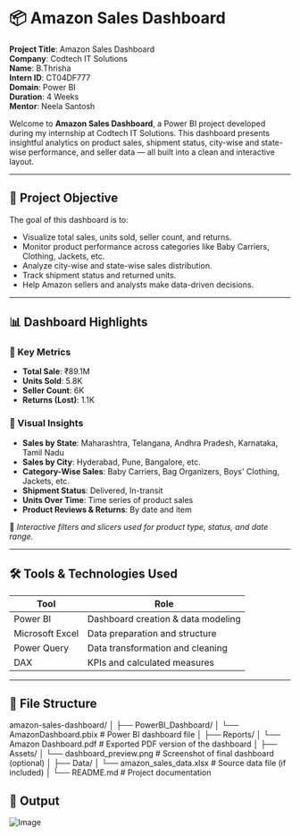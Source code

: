 # 📦 Amazon Sales Dashboard

**Project Title**: Amazon Sales Dashboard  
**Company**: Codtech IT Solutions  
**Name**: B.Thrisha  
**Intern ID**: CT04DF777  
**Domain**: Power BI  
**Duration**: 4 Weeks  
**Mentor**: Neela Santosh  

Welcome to **Amazon Sales Dashboard**, a Power BI project developed during my internship at Codtech IT Solutions. This dashboard presents insightful analytics on product sales, shipment status, city-wise and state-wise performance, and seller data — all built into a clean and interactive layout.

---

## 📌 Project Objective

The goal of this dashboard is to:

- Visualize total sales, units sold, seller count, and returns.  
- Monitor product performance across categories like Baby Carriers, Clothing, Jackets, etc.  
- Analyze city-wise and state-wise sales distribution.  
- Track shipment status and returned units.  
- Help Amazon sellers and analysts make data-driven decisions.

---

## 📊 Dashboard Highlights

### 🔹 Key Metrics
- **Total Sale**: ₹89.1M  
- **Units Sold**: 5.8K  
- **Seller Count**: 6K  
- **Returns (Lost)**: 1.1K  

### 🔹 Visual Insights
- **Sales by State**: Maharashtra, Telangana, Andhra Pradesh, Karnataka, Tamil Nadu  
- **Sales by City**: Hyderabad, Pune, Bangalore, etc.  
- **Category-Wise Sales**: Baby Carriers, Bag Organizers, Boys' Clothing, Jackets, etc.  
- **Shipment Status**: Delivered, In-transit  
- **Units Over Time**: Time series of product sales  
- **Product Reviews & Returns**: By date and item  

📍 *Interactive filters and slicers used for product type, status, and date range.*

---

## 🛠 Tools & Technologies Used

| Tool             | Role                                     |
|------------------|------------------------------------------|
| Power BI         | Dashboard creation & data modeling       |
| Microsoft Excel  | Data preparation and structure           |
| Power Query      | Data transformation and cleaning         |
| DAX              | KPIs and calculated measures             |

---

## 📁 File Structure

amazon-sales-dashboard/
│
├── PowerBI_Dashboard/
│ └── AmazonDashboard.pbix # Power BI dashboard file
│
├── Reports/
│ └── Amazon Dashboard.pdf # Exported PDF version of the dashboard
│
├── Assets/
│ └── dashboard_preview.png # Screenshot of final dashboard (optional)
│
├── Data/
│ └── amazon_sales_data.xlsx # Source data file (if included)
│
└── README.md # Project documentation

## 📁 Output

![Image](https://github.com/user-attachments/assets/029a4130-069b-4ed9-a497-d7cd7c9ed60e)


